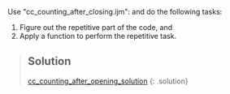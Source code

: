 Use "cc_counting_after_closing.ijm": and do the following tasks:
1. Figure out the repetitive part of the code, and
2. Apply a function to perform the repetitive task.


> ## Solution
> [cc_counting_after_opening_solution](https://raw.githubusercontent.com/NEUBIAS/training-resources/master/_includes/script_functions/activities/cc_counting_after_opening_solution.ijm)
>{: .solution}
